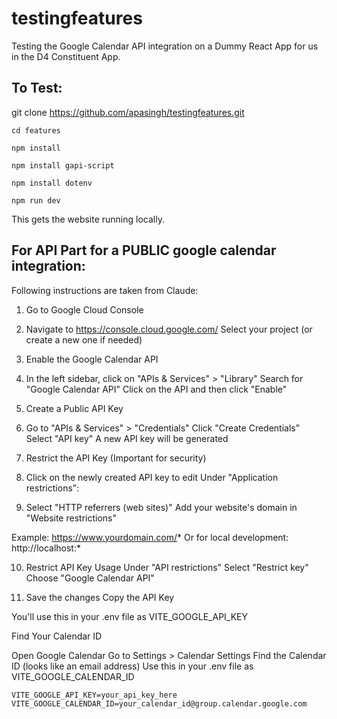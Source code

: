 # testingfeatures

Testing the Google Calendar API integration on a Dummy React App for us in the D4 Constituent App.


## To Test:
git clone https://github.com/apasingh/testingfeatures.git

```cd features```

```npm install```

```npm install gapi-script```

```npm install dotenv```

```npm run dev```

This gets the website running locally.

## For API Part for a PUBLIC google calendar integration:

Following instructions are taken from Claude:
1. Go to Google Cloud Console


2. Navigate to https://console.cloud.google.com/
Select your project (or create a new one if needed)


3. Enable the Google Calendar API


4. In the left sidebar, click on "APIs & Services" > "Library"
Search for "Google Calendar API"
Click on the API and then click "Enable"


5. Create a Public API Key


6. Go to "APIs & Services" > "Credentials"
Click "Create Credentials"
Select "API key"
A new API key will be generated


7. Restrict the API Key (Important for security)


8. Click on the newly created API key to edit
Under "Application restrictions":

9. Select "HTTP referrers (web sites)"
Add your website's domain in "Website restrictions"

Example: https://www.yourdomain.com/*
Or for local development: http://localhost:*

10. Restrict API Key Usage
Under "API restrictions"
Select "Restrict key"
Choose "Google Calendar API"


11. Save the changes
Copy the API Key

You'll use this in your .env file as VITE_GOOGLE_API_KEY


Find Your Calendar ID


Open Google Calendar
Go to Settings > Calendar Settings
Find the Calendar ID (looks like an email address)
Use this in your .env file as VITE_GOOGLE_CALENDAR_ID

```
VITE_GOOGLE_API_KEY=your_api_key_here
VITE_GOOGLE_CALENDAR_ID=your_calendar_id@group.calendar.google.com
```

